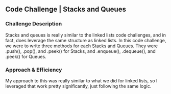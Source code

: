 ## Code Challenge | Stacks and Queues

### Challenge Description
Stacks and queues is really similar to the linked lists code challenges, and in fact, does leverage the same structure as linked lists. In this code challenge, we were to write three methods for each Stacks and Queues. They were .push(), .pop(), and .peek() for Stacks, and .enqueue(), .dequeue(), and .peek() for Queues. 

### Approach & Efficiency
My approach to this was really similar to what we did for linked lists, so I leveraged that work pretty significantly, just following the same logic.  



